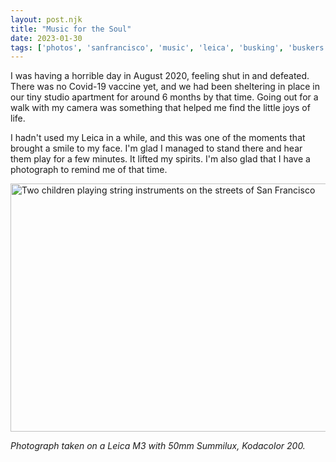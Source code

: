 ```yaml
---
layout: post.njk
title: "Music for the Soul"
date: 2023-01-30
tags: ['photos', 'sanfrancisco', 'music', 'leica', 'busking', 'buskers', 'nobhill']
---
```

I was having a horrible day in August 2020, feeling shut in and defeated. There was no Covid-19 vaccine yet, and we had been sheltering in place in our tiny studio apartment for around 6 months by that time. Going out for a walk with my camera was something that helped me find the little joys of life.

I hadn't used my Leica in a while, and this was one of the moments that brought a smile to my face. I'm glad I managed to stand there and hear them play for a few minutes. It lifted my spirits. I'm also glad that I have a photograph to remind me of that time.

<img src="/photos/uploads/f609a9290a.jpg" width="600" height="397" alt="Two children playing string instruments on the streets of San Francisco" />

_Photograph taken on a Leica M3 with 50mm Summilux, Kodacolor 200._
